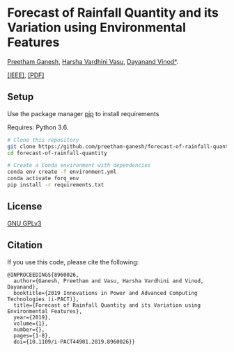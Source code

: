 # Forecast of Rainfall Quantity and its Variation using Environmental Features

[Preetham Ganesh](https://www.linkedin.com/in/preethamganesh/), [Harsha Vardhini Vasu](https://www.linkedin.com/in/harshavardhini1/), [Dayanand Vinod*](https://in.linkedin.com/in/dayanand-vinod).

[[IEEE]](https://ieeexplore.ieee.org/document/8960026), [[PDF]](https://preetham-ganesh.github.io/website/documents/forecast_rainfall.pdf)

## Setup

Use the package manager [pip](https://pip.pypa.io/en/stable/) to install requirements

Requires: Python 3.6.

```bash
# Clone this repository
git clone https://github.com/preetham-ganesh/forecast-of-rainfall-quantity.git
cd forecast-of-rainfall-quantity

# Create a Conda environment with dependencies
conda env create -f environment.yml
conda activate forq_env
pip install -r requirements.txt
```

## License
[GNU GPLv3](https://choosealicense.com/licenses/gpl-3.0/)

## Citation

If you use this code, please cite the following:

```
@INPROCEEDINGS{8960026,
  author={Ganesh, Preetham and Vasu, Harsha Vardhini and Vinod, Dayanand},
  booktitle={2019 Innovations in Power and Advanced Computing Technologies (i-PACT)}, 
  title={Forecast of Rainfall Quantity and its Variation using Environmental Features}, 
  year={2019},
  volume={1},
  number={},
  pages={1-8},
  doi={10.1109/i-PACT44901.2019.8960026}}
```
